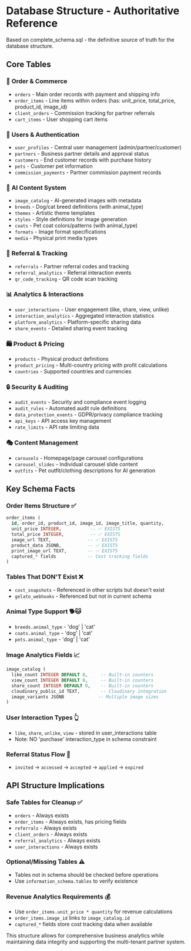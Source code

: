 # Database Structure - Authoritative Reference

Based on complete_schema.sql - the definitive source of truth for the database structure.

## Core Tables

### 🛒 **Order & Commerce**
- `orders` - Main order records with payment and shipping info
- `order_items` - Line items within orders (has: unit_price, total_price, product_id, image_id)
- `client_orders` - Commission tracking for partner referrals
- `cart_items` - User shopping cart items

### 👥 **Users & Authentication**
- `user_profiles` - Central user management (admin/partner/customer)
- `partners` - Business partner details and approval status
- `customers` - End customer records with purchase history
- `pets` - Customer pet information
- `commission_payments` - Partner commission payment records

### 🎨 **AI Content System**
- `image_catalog` - AI-generated images with metadata
- `breeds` - Dog/cat breed definitions (with animal_type)
- `themes` - Artistic theme templates
- `styles` - Style definitions for image generation
- `coats` - Pet coat colors/patterns (with animal_type)
- `formats` - Image format specifications
- `media` - Physical print media types

### 🔗 **Referral & Tracking**
- `referrals` - Partner referral codes and tracking
- `referral_analytics` - Referral interaction events
- `qr_code_tracking` - QR code scan tracking

### 📊 **Analytics & Interactions**
- `user_interactions` - User engagement (like, share, view, unlike)
- `interaction_analytics` - Aggregated interaction statistics
- `platform_analytics` - Platform-specific sharing data
- `share_events` - Detailed sharing event tracking

### 🛍️ **Product & Pricing**
- `products` - Physical product definitions
- `product_pricing` - Multi-country pricing with profit calculations
- `countries` - Supported countries and currencies

### 🔒 **Security & Auditing**
- `audit_events` - Security and compliance event logging
- `audit_rules` - Automated audit rule definitions
- `data_protection_events` - GDPR/privacy compliance tracking
- `api_keys` - API access key management
- `rate_limits` - API rate limiting data

### 🎭 **Content Management**
- `carousels` - Homepage/page carousel configurations
- `carousel_slides` - Individual carousel slide content
- `outfits` - Pet outfit/clothing descriptions for AI generation

## Key Schema Facts

### **Order Items Structure** ✅
```sql
order_items (
  id, order_id, product_id, image_id, image_title, quantity,
  unit_price INTEGER,           -- ✅ EXISTS
  total_price INTEGER,          -- ✅ EXISTS  
  image_url TEXT,              -- ✅ EXISTS
  product_data JSONB,          -- ✅ EXISTS
  print_image_url TEXT,        -- ✅ EXISTS
  captured_* fields            -- Cost tracking fields
)
```

### **Tables That DON'T Exist** ❌
- `cost_snapshots` - Referenced in other scripts but doesn't exist
- `gelato_webhooks` - Referenced but not in current schema

### **Animal Type Support** 🐕🐱
- `breeds.animal_type` - 'dog' | 'cat'
- `coats.animal_type` - 'dog' | 'cat' 
- `pets.animal_type` - 'dog' | 'cat'

### **Image Analytics Fields** 📈
```sql
image_catalog (
  like_count INTEGER DEFAULT 0,     -- Built-in counters
  view_count INTEGER DEFAULT 0,     -- Built-in counters  
  share_count INTEGER DEFAULT 0,    -- Built-in counters
  cloudinary_public_id TEXT,        -- Cloudinary integration
  image_variants JSONB             -- Multiple image sizes
)
```

### **User Interaction Types** 👆
- `like`, `share`, `unlike`, `view` - stored in user_interactions table
- Note: NO 'purchase' interaction_type in schema constraint

### **Referral Status Flow** 🔄
- `invited` → `accessed` → `accepted` → `applied` → `expired`

## API Structure Implications

### **Safe Tables for Cleanup** ✅
- `orders` - Always exists
- `order_items` - Always exists, has pricing fields
- `referrals` - Always exists
- `client_orders` - Always exists
- `referral_analytics` - Always exists
- `user_interactions` - Always exists

### **Optional/Missing Tables** ⚠️
- Tables not in schema should be checked before operations
- Use `information_schema.tables` to verify existence

### **Revenue Analytics Requirements** 💰
- Use `order_items.unit_price * quantity` for revenue calculations
- `order_items.image_id` links to `image_catalog.id` 
- `captured_*` fields store cost tracking data when available

This structure allows for comprehensive business analytics while maintaining data integrity and supporting the multi-tenant partner system.
